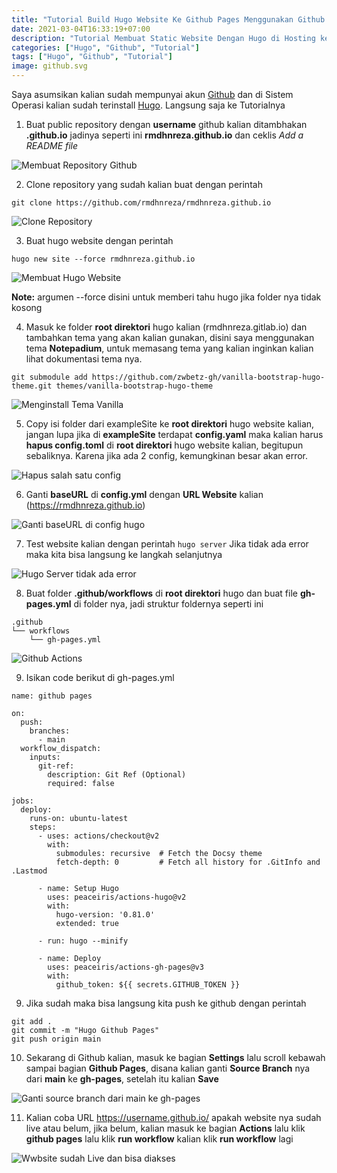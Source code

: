 ```yaml
---
title: "Tutorial Build Hugo Website Ke Github Pages Menggunakan Github Actions"
date: 2021-03-04T16:33:19+07:00
description: "Tutorial Membuat Static Website Dengan Hugo di Hosting ke Github Pages"
categories: ["Hugo", "Github", "Tutorial"]
tags: ["Hugo", "Github", "Tutorial"]
image: github.svg
---
```


Saya asumsikan kalian sudah mempunyai akun [Github](https://github.com) dan di Sistem Operasi kalian sudah terinstall [Hugo](https://gohugo.io). Langsung saja ke Tutorialnya

1. Buat public repository dengan **username** github kalian ditambhakan **.github.io** jadinya seperti ini **rmdhnreza.github.io** dan ceklis *Add a README file*

![Membuat Repository Github](1.webp)

2. Clone repository yang sudah kalian buat dengan perintah 
```
git clone https://github.com/rmdhnreza/rmdhnreza.github.io
```
![Clone Repository](2.webp)

3. Buat hugo website dengan perintah
```
hugo new site --force rmdhnreza.github.io
```

![Membuat Hugo Website](5.webp)

**Note:** argumen --force disini untuk memberi tahu hugo jika folder nya tidak kosong

4. Masuk ke folder **root direktori** hugo kalian (rmdhnreza.gitlab.io) dan tambahkan tema yang akan kalian gunakan, disini saya menggunakan tema **Notepadium**, untuk memasang tema yang kalian inginkan kalian lihat dokumentasi tema nya.
```
git submodule add https://github.com/zwbetz-gh/vanilla-bootstrap-hugo-theme.git themes/vanilla-bootstrap-hugo-theme
```

![Menginstall Tema Vanilla](7.webp)

5. Copy isi folder dari exampleSite ke **root direktori** hugo website kalian, jangan lupa jika di **exampleSite** terdapat **config.yaml** maka kalian harus **hapus config.toml** di **root direktori** hugo website kalian, begitupun sebaliknya. Karena jika ada 2 config, kemungkinan besar akan error.

![Hapus salah satu config](8.webp)

6. Ganti **baseURL** di **config.yml** dengan **URL Website** kalian (https://rmdhnreza.github.io)

![Ganti baseURL di config hugo](9.webp)

7. Test website kalian dengan perintah `hugo server` Jika tidak ada error maka kita bisa langsung ke langkah selanjutnya

![Hugo Server tidak ada error](10.webp)

8. Buat folder **.github/workflows** di **root direktori** hugo dan buat file **gh-pages.yml** di folder nya, jadi struktur foldernya seperti ini
```
.github
└── workflows
    └── gh-pages.yml
```
![Github Actions](12.webp)

9. Isikan code berikut di gh-pages.yml
```
name: github pages

on:
  push:
    branches:
      - main
  workflow_dispatch:
    inputs:
      git-ref:
        description: Git Ref (Optional)    
        required: false

jobs:
  deploy:
    runs-on: ubuntu-latest
    steps:
      - uses: actions/checkout@v2
        with:
          submodules: recursive  # Fetch the Docsy theme
          fetch-depth: 0         # Fetch all history for .GitInfo and .Lastmod

      - name: Setup Hugo
        uses: peaceiris/actions-hugo@v2
        with:
          hugo-version: '0.81.0'
          extended: true

      - run: hugo --minify 

      - name: Deploy
        uses: peaceiris/actions-gh-pages@v3
        with:
          github_token: ${{ secrets.GITHUB_TOKEN }}
```
9. Jika sudah maka bisa langsung kita push ke github dengan perintah
```
git add .
git commit -m "Hugo Github Pages"
git push origin main
```
10. Sekarang di Github kalian, masuk ke bagian **Settings** lalu scroll kebawah sampai bagian **Github Pages**, disana kalian ganti **Source Branch** nya dari **main** ke **gh-pages**, setelah itu kalian **Save**

![Ganti source branch dari main ke gh-pages](16.webp)

11. Kalian coba URL https://username.github.io/ apakah website nya sudah live atau belum, jika belum, kalian masuk ke bagian **Actions** lalu klik **github pages** lalu klik **run workflow** kalian klik **run workflow** lagi

![Wwbsite sudah Live dan bisa diakses](17.webp)
